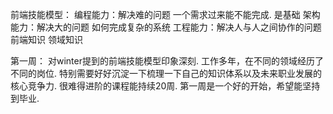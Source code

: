 前端技能模型：
编程能力：解决难的问题 一个需求过来能不能完成. 是基础
架构能力：解决大的问题 如何完成复杂的系统
工程能力：解决人与人之间协作的问题
前端知识
领域知识

第一周：
对winter提到的前端技能模型印象深刻. 工作多年，在不同的领域经历了不同的岗位. 特别需要好好沉淀一下梳理一下自己的知识体系以及未来职业发展的核心竞争力.
很难得进阶的课程能持续20周. 第一周是一个好的开始，希望能坚持到毕业.
